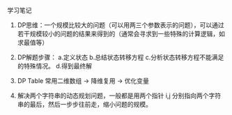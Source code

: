 学习笔记

1. DP思维：一个规模比较大的问题（可以用两三个参数表示的问题），可以通过若干规模较小的问题的结果来得到的（通常会寻求到一些特殊的计算逻辑，如求最值等）

2. DP解题步骤：
    a.定义状态
    b.总结状态转移方程
    c.分析状态转移方程不能满足的特殊情况。
    d.得到最终解

3. DP Table 常用二维数组 -> 降维复用 -> 优化变量

4. 解决两个字符串的动态规划问题，一般都是用两个指针 i,j 分别指向两个字符串的最后，然后一步步往前走，缩小问题的规模。
